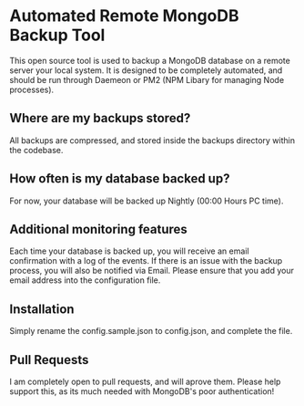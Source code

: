 # Automated Remote MongoDB Backup Tool
This open source tool is used to backup a MongoDB database on a remote server your local system. It is
designed to be completely automated, and should be run through Daemeon or PM2 (NPM Libary for managing Node processes).

## Where are my backups stored?
All backups are compressed, and stored inside the backups directory within the codebase.

## How often is my database backed up?
For now, your database will be backed up Nightly (00:00 Hours PC time). 

## Additional monitoring features
Each time your database is backed up, you will receive an email confirmation with a log of the events. If there is an issue with the backup process, you will also be notified via Email. Please ensure that you add your email address into the configuration file. 

## Installation
Simply rename the config.sample.json to config.json, and complete the file.

## Pull Requests
I am completely open to pull requests, and will aprove them. Please help support this, as its much needed with MongoDB's poor authentication!
